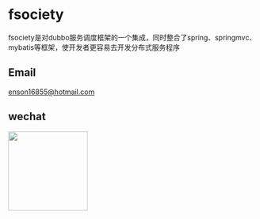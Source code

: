 # fsociety
fsociety是对dubbo服务调度框架的一个集成，同时整合了spring、springmvc、mybatis等框架，使开发者更容易去开发分布式服务程序
## Email
enson16855@hotmail.com
## wechat
<img src="http://img.blog.csdn.net/20160429132651007?watermark/2/text/aHR0cDovL2Jsb2cuY3Nkbi5uZXQv/font/5a6L5L2T/fontsize/400/fill/I0JBQkFCMA==/dissolve/70/gravity/Center" width="160px" height="160px"/>
